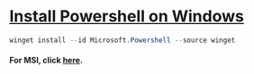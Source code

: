 # [Install Powershell on Windows](https://learn.microsoft.com/en-us/powershell/scripting/install/installing-powershell-on-windows?view=powershell-7.3)

```Powershell
winget install --id Microsoft.Powershell --source winget
```

#### For MSI, click [here](https://github.com/PowerShell/PowerShell/releases).
